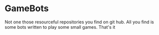 # GameBots
Not one those resourceful repositories you find on git hub. All you find is some bots written to play some small games. That's it
